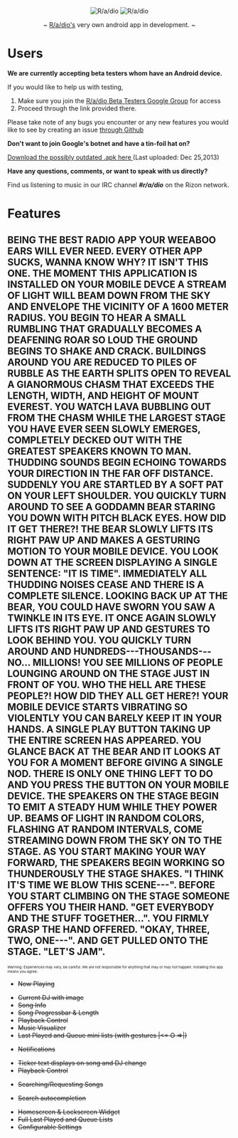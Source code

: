 <p align="center" >
  <img src="https://raw.github.com/R-a-dio/Android-app/master/logo%20small.png" title="R/a/dio">
  <img src="https://github.com/R-a-dio/Android-app/raw/master/radio%20title.png" title="R/a/dio">
</p>

<p align="center" >
    ~ <a href="http://r-a-d.io/">R/a/dio's</a> very own android app in development. ~ 
</p>



# Users
**We are currently accepting beta testers whom have an Android device.**

If you would like to help us with testing,

1. Make sure you join the [R/a/dio Beta Testers Google Group](https://groups.google.com/forum/#!forum/radio-beta-testers-android) for access
2. Proceed through the link provided there.

Please take note of any bugs you encounter or any new features you
would like to see by creating an issue [through Github](https://github.com/R-a-dio/Android-app/issues/new)

**Don't want to join Google's botnet and have a tin-foil hat on?**

[Download the possibly outdated .apk here ](http://www.mediafire.com/download/4xbcbep6bzop3ji/Android-app.apk)
(Last uploaded: Dec 25,2013)

**Have any questions, comments, or want to speak with us directly?** 

Find us listening to music in our IRC channel ***#r/a/dio*** on the Rizon network.


# Features

## BEING THE BEST RADIO APP YOUR WEEABOO EARS WILL EVER NEED. EVERY OTHER APP SUCKS, WANNA KNOW WHY? IT ISN'T THIS ONE. THE MOMENT THIS APPLICATION IS INSTALLED ON YOUR MOBILE DEVCE A STREAM OF LIGHT WILL BEAM DOWN FROM THE SKY AND ENVELOPE THE VICINITY OF A 1600 METER RADIUS. YOU BEGIN TO HEAR A SMALL RUMBLING THAT GRADUALLY BECOMES A DEAFENING ROAR SO LOUD THE GROUND BEGINS TO SHAKE AND CRACK. BUILDINGS AROUND YOU ARE REDUCED TO PILES OF RUBBLE AS THE EARTH SPLITS OPEN TO REVEAL A GIANORMOUS CHASM THAT EXCEEDS THE LENGTH, WIDTH, AND HEIGHT OF MOUNT EVEREST. YOU WATCH LAVA BUBBLING OUT FROM THE CHASM WHILE THE LARGEST STAGE YOU HAVE EVER SEEN SLOWLY EMERGES, COMPLETELY DECKED OUT WITH THE GREATEST SPEAKERS KNOWN TO MAN. THUDDING SOUNDS BEGIN ECHOING TOWARDS YOUR DIRECTION IN THE FAR OFF DISTANCE. SUDDENLY YOU ARE STARTLED BY A SOFT PAT ON YOUR LEFT SHOULDER. YOU QUICKLY TURN AROUND TO SEE A GODDAMN BEAR STARING YOU DOWN WITH PITCH BLACK EYES. HOW DID IT GET THERE?! THE BEAR SLOWLY LIFTS ITS RIGHT PAW UP AND MAKES A GESTURING MOTION TO YOUR MOBILE DEVICE. YOU LOOK DOWN AT THE SCREEN DISPLAYING A SINGLE SENTENCE: "IT IS TIME". IMMEDIATELY ALL THUDDING NOISES CEASE AND THERE IS A COMPLETE SILENCE. LOOKING BACK UP AT THE BEAR, YOU COULD HAVE SWORN YOU SAW A TWINKLE IN ITS EYE. IT ONCE AGAIN SLOWLY LIFTS ITS RIGHT PAW UP AND GESTURES TO LOOK BEHIND YOU. YOU QUICKLY TURN AROUND AND HUNDREDS---THOUSANDS---NO... MILLIONS! YOU SEE MILLIONS OF PEOPLE LOUNGING AROUND ON THE STAGE JUST IN FRONT OF YOU. WHO THE HELL ARE THESE PEOPLE?! HOW DID THEY ALL GET HERE?! YOUR MOBILE DEVICE STARTS VIBRATING SO VIOLENTLY YOU CAN BARELY KEEP IT IN YOUR HANDS. A SINGLE PLAY BUTTON TAKING UP THE ENTIRE SCREEN HAS APPEARED. YOU GLANCE BACK AT THE BEAR AND IT LOOKS AT YOU FOR A MOMENT BEFORE GIVING A SINGLE NOD. THERE IS ONLY ONE THING LEFT TO DO AND YOU PRESS THE BUTTON ON YOUR MOBILE DEVICE. THE SPEAKERS ON THE STAGE BEGIN TO EMIT A STEADY HUM WHILE THEY POWER UP. BEAMS OF LIGHT IN RANDOM COLORS, FLASHING AT RANDOM INTERVALS, COME STREAMING DOWN FROM THE SKY ON TO THE STAGE. AS YOU START MAKING YOUR WAY FORWARD, THE SPEAKERS BEGIN WORKING SO THUNDEROUSLY THE STAGE SHAKES. "I THINK IT'S TIME WE BLOW THIS SCENE---". BEFORE YOU START CLIMBING ON THE STAGE SOMEONE OFFERS YOU THEIR HAND. "GET EVERYBODY AND THE STUFF TOGETHER...". YOU FIRMLY GRASP THE HAND OFFERED. "OKAY, THREE, TWO, ONE---". AND GET PULLED ONTO THE STAGE. "LET'S JAM".

<sub><sup><sup>Warning: Experiences may vary, be careful. We are not responsible for anything that may or may not happen. Installing this app means you agree.</sub></sup></sub>

* ~~Now Playing~~
 - ~~Current DJ with image~~
 - ~~Song Info~~
 - ~~Song Progressbar & Length~~
 - ~~Playback Control~~
 - ~~Music Visualizer~~
 - ~~Last Played and Queue mini lists (with gestures |<= O =>|)~~
* ~~Notifications~~
 - ~~Ticker text displays on song and DJ change~~
 - ~~Playback Control~~
* ~~Searching/Requesting Songs~~
 - ~~Search autocompletion~~
* ~~Homescreen & Lockscreen Widget~~
* ~~Full Last Played and Queue Lists~~
* ~~Configurable Settings~~
